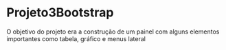 # Projeto3Bootstrap
O objetivo do projeto era a construção de um painel com alguns elementos importantes como tabela, gráfico e menus lateral
